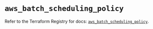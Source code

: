 # `aws_batch_scheduling_policy`

Refer to the Terraform Registry for docs: [`aws_batch_scheduling_policy`](https://registry.terraform.io/providers/hashicorp/aws/5.32.0/docs/resources/batch_scheduling_policy).
